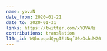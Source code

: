 ```yaml
---
name: yovaN
date_from: 2020-01-21
date_to: 2020-01-31
links: https://twitter.com/xYOVANz
contributions: translation
l10n_id: WQhcpqudQygIEtNqfU0zOshdM20
---
```

